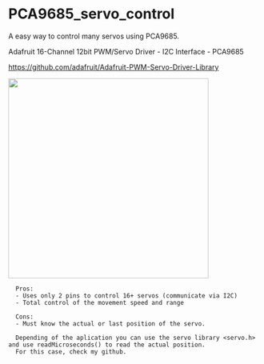 # PCA9685_servo_control
A easy way to control many servos using PCA9685.

   Adafruit 16-Channel 12bit PWM/Servo Driver - I2C Interface - PCA9685
   
   https://github.com/adafruit/Adafruit-PWM-Servo-Driver-Library
 
   <img src="https://user-images.githubusercontent.com/65542005/162625448-4540828a-d6cf-48cf-ae85-06361de72a86.png"
        data-canonical-src="https://user-images.githubusercontent.com/65542005/162625448-4540828a-d6cf-48cf-ae85-06361de72a86.png" width="400" height="400" />

   
      Pros:
      - Uses only 2 pins to control 16+ servos (communicate via I2C)
      - Total control of the movement speed and range
      
      Cons:
      - Must know the actual or last position of the servo.
      
      Depending of the aplication you can use the servo library <servo.h> and use readMicroseconds() to read the actual position.
      For this case, check my github.
